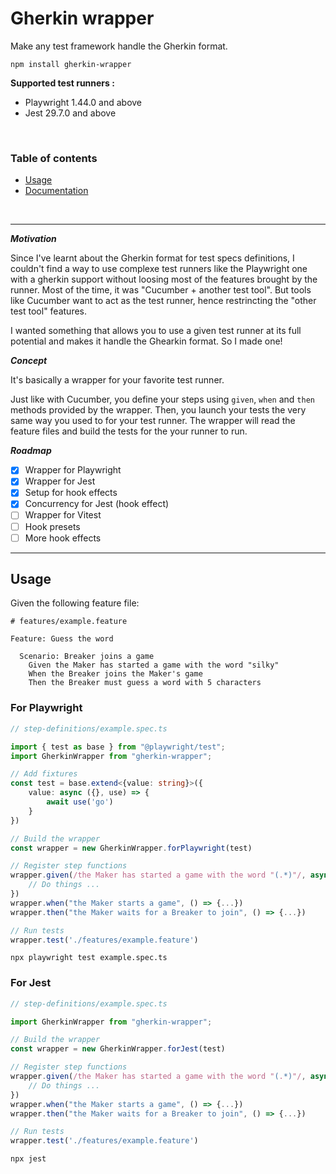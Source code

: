 # Gherkin wrapper

Make any test framework handle the Gherkin format.

```shell
npm install gherkin-wrapper
```

__Supported test runners :__
- Playwright 1.44.0 and above
- Jest 29.7.0 and above

<br>

### Table of contents

- [Usage](#usage)
- [Documentation](../docs/README.md)

<br>

---

_**Motivation**_

Since I've learnt about the Gherkin format for test specs definitions, I couldn't find a way to use complexe test runners like the Playwright one with a gherkin support without loosing most of the features brought by the runner.
Most of the time, it was "Cucumber + another test tool". But tools like Cucumber want to act as the test runner, hence restrincting the "other test tool" features.

I wanted something that allows you to use a given test runner at its full potential and makes it handle the Ghearkin format. So I made one!

_**Concept**_

It's basically a wrapper for your favorite test runner.

Just like with Cucumber, you define your steps using `given`, `when` and `then` methods provided by the wrapper.
Then, you launch your tests the very same way you used to for your test runner.
The wrapper will read the feature files and build the tests for the your runner to run.

_**Roadmap**_

- [x] Wrapper for Playwright
- [x] Wrapper for Jest
- [x] Setup for hook effects
- [x] Concurrency for Jest (hook effect)
- [ ] Wrapper for Vitest
- [ ] Hook presets
- [ ] More hook effects

---

## Usage

Given the following feature file:

```
# features/example.feature

Feature: Guess the word

  Scenario: Breaker joins a game
    Given the Maker has started a game with the word "silky"
    When the Breaker joins the Maker's game
    Then the Breaker must guess a word with 5 characters
```

### For Playwright

```typescript
// step-definitions/example.spec.ts

import { test as base } from "@playwright/test";
import GherkinWrapper from "gherkin-wrapper";

// Add fixtures
const test = base.extend<{value: string}>({
    value: async ({}, use) => {
        await use('go')
    }
})

// Build the wrapper
const wrapper = new GherkinWrapper.forPlaywright(test)

// Register step functions
wrapper.given(/the Maker has started a game with the word "(.*)"/, async ({ page, value }, { match }) => {
    // Do things ...
})
wrapper.when("the Maker starts a game", () => {...})
wrapper.then("the Maker waits for a Breaker to join", () => {...})

// Run tests 
wrapper.test('./features/example.feature')
```

```shell
npx playwright test example.spec.ts
```

### For Jest

```typescript
// step-definitions/example.spec.ts

import GherkinWrapper from "gherkin-wrapper";

// Build the wrapper
const wrapper = new GherkinWrapper.forJest(test)

// Register step functions
wrapper.given(/the Maker has started a game with the word "(.*)"/, async ({ match }) => {
    // Do things ...
})
wrapper.when("the Maker starts a game", () => {...})
wrapper.then("the Maker waits for a Breaker to join", () => {...})

// Run tests 
wrapper.test('./features/example.feature')
```

```shell
npx jest
```